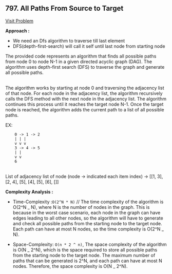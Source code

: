 ## 797. All Paths From Source to Target

[Visit Problem](https://leetcode.com/problems/all-paths-from-source-to-target/description/)

**Approach :**<br/>

-   We need an Dfs algorithm to traverse till last element
-   DFS(depth-first-search) will call it self until last node from starting node

The provided code represents an algorithm that finds all possible paths from node 0 to node N-1 in a given directed acyclic graph (DAG). The algorithm uses depth-first search (DFS) to traverse the graph and generate all possible paths.<br/><br/>

The algorithm works by starting at node 0 and traversing the adjacency list of that node. For each node in the adjacency list, the algorithm recursively calls the DFS method with the next node in the adjacency list. The algorithm continues this process until it reaches the target node N-1. Once the target node is reached, the algorithm adds the current path to a list of all possible paths.<br/>

EX: <br/>

        0 -> 1 -> 2
        | | |
        v v v
        3 -> 4 -> 5
        | |
        v v
        6

<br/>
List of adjacency list of node (node -> indicated each item index) -> [[1, 3], [2, 4], [5], [4], [5], [6], []]

**Complexity Analysis :**<br/>

-   Time-Complexity :`O(2^N * N)` // The time complexity of the algorithm is O(2^N _ N), where N is the number of nodes in the graph. This is because in the worst case scenario, each node in the graph can have edges leading to all other nodes, so the algorithm will have to generate and check all possible paths from the starting node to the target node. Each path can have at most N nodes, so the time complexity is O(2^N _ N).

-   Space-Complexity: `O(n * 2 ^ n)`, The space complexity of the algorithm is O(N _ 2^N), which is the space required to store all possible paths from the starting node to the target node. The maximum number of paths that can be generated is 2^N, and each path can have at most N nodes. Therefore, the space complexity is O(N _ 2^N).
